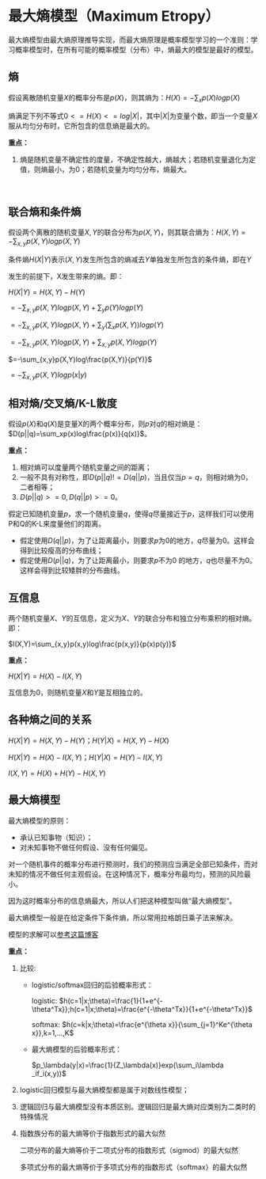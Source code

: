 # 最大熵模型（Maximum Etropy）

最大熵模型由最大熵原理推导实现，而最大熵原理是概率模型学习的一个准则：学习概率模型时，在所有可能的概率模型（分布）中，熵最大的模型是最好的模型。



## 熵

假设离散随机变量$X$的概率分布是$p(X)$，则其熵为：$H(X)=-\sum_x p(X)logp(X)$

熵满足下列不等式$0<=H(X)<=log|X|$，其中$|X|$为变量个数，即当一个变量$X$服从均匀分布时，它所包含的信息熵是最大的。

**重点：**

1. 熵是随机变量不确定性的度量，不确定性越大，熵越大；若随机变量退化为定值，则熵最小，为0；若随机变量为均匀分布，熵最大。

   ​



## 联合熵和条件熵

假设两个离散的随机变量$X,Y$的联合分布为$p(X,Y)$，则其联合熵为：$H(X,Y)=-\sum_{x,y}p(X,Y)logp(X,Y)$

条件熵$H(X|Y)$表示$(X,Y)$发生所包含的熵减去$Y$单独发生所包含的条件熵，即在$Y$

发生的前提下，X发生带来的熵。即：

$H(X|Y) = H(X,Y)-H(Y)$

$=-\sum_{x,y}p(X,Y)log p(X,Y)+\sum_yp(Y)log p(Y)$

$=-\sum_{x,y}p(X,Y)logp(X,Y)+\sum_y(\sum_xp(X,Y))logp(Y)$

$=-\sum_{x,y}p(X,Y)logp(X,Y)+\sum_{x,y}p(X,Y)logp(Y)$

$=-\sum_{x,y}p(X,Y)log\frac{p(X,Y)}{p(Y)}$

$=-\sum_{x,y}p(X,Y)logp(x|y)$



## 相对熵/交叉熵/K-L散度

假设$p(X)$和$q(X)$是变量X的两个概率分布，则$p$对$q$的相对熵是：$D(p||q)=\sum_xp(x)log\frac{p(x)}{q(x)}$。

**重点：**

1. 相对熵可以度量两个随机变量之间的距离；
2. 一般不具有对称性，即$D(p||q) != D(q||p)$，当且仅当$p=q$，则相对熵为0，二者相等；
3. $D(p||q) >=0, D(q||p)>=0$。

假定已知随机变量$p$，求一个随机变量$q$，使得$q$尽量接近于$p$，这样我们可以使用P和Q的K-L来度量他们的距离。

- 假定使用$D(q||p)$，为了让距离最小，则要求$p$为0的地方，$q$尽量为0。这样会得到比较瘦高的分布曲线；
- 假定使用$D(p || q)$，为了让距离最小，则要求$p$不为0 的地方，$q$也尽量不为0。这样会得到比较矮胖的分布曲线。

## 互信息

两个随机变量$X、Y$的互信息，定义为$X、Y$的联合分布和独立分布乘积的相对熵。即：

$I(X,Y)=\sum_{x,y}p(x,y)log\frac{p(x,y)}{p(x)p(y)}$

**重点：**

$H(X|Y)=H(X)-I(X,Y)$

互信息为0，则随机变量$X$和$Y$是互相独立的。



## 各种熵之间的关系

$H(X|Y) = H(X,Y)-H(Y)$；$H(Y|X) = H(X,Y)-H(X)$

$H(X|Y)=H(X)-I(X,Y)$；$H(Y|X)=H(Y)-I(X,Y)$

$I(X,Y)=H(X)+H(Y)-H(X,Y)$



## 最大熵模型

最大熵模型的原则：

- 承认已知事物（知识）；
- 对未知事物不做任何假设、没有任何偏见。

对一个随机事件的概率分布进行预测时，我们的预测应当满足全部已知条件，而对未知的情况不做任何主观假设。在这种情况下，概率分布最均匀，预测的风险最小。

因为这时概率分布的信息熵最大，所以人们把这种模型叫做“最大熵模型”。

最大熵模型一般是在给定条件下条件熵，所以常用拉格朗日乘子法来解决。

模型的求解可以[参考这篇博客](http://blog.csdn.net/itplus/article/details/26550201)

**重点：**

1. 比较:

   - logistic/softmax回归的后验概率形式：

     logistic:   $h(c=1|x;\theta)=\frac{1}{1+e^{-\theta^Tx}};h(c=1|x;\theta)=\frac{e^{-\theta^Tx}}{1+e^{-\theta^Tx}}$

     softmax: $h(c=k|x;\theta)=\frac{e^{\theta x}}{\sum_{j=1}^Ke^{\theta x}},k=1,...,K$

   - 最大熵模型的后验概率形式：

     $p_\lambda(y|x)=\frac{1}{Z_\lambda(x)}exp(\sum_i\lambda _if_i(x,y))$


2. logistic回归模型与最大熵模型都是属于对数线性模型；

3. 逻辑回归与最大熵模型没有本质区别。逻辑回归是最大熵对应类别为二类时的特殊情况

4. 指数族分布的最大熵等价于指数形式的最大似然

   二项分布的最大熵等价于二项式分布的指数形式（sigmod）的最大似然

   多项式分布的最大熵等价于多项式分布的指数形式（softmax）的最大似然
